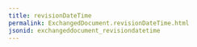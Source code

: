 ```yaml
---
title: revisionDateTime
permalink: ExchangedDocument.revisionDateTime.html
jsonid: exchangeddocument_revisiondatetime
---
```

